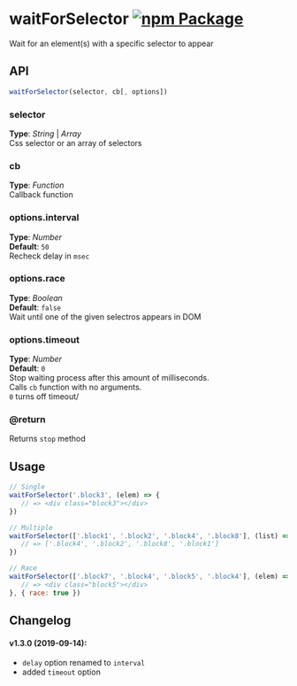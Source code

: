 # waitForSelector [![npm Package](https://img.shields.io/npm/v/waitforselector.svg)](https://www.npmjs.org/package/waitforselector)
Wait for an element(s) with a specific selector to appear 


## API
```javascript
waitForSelector(selector, cb[, options])
```

### selector
**Type**: _String_ | _Array_   
Css selector or an array of selectors


### cb
**Type**: _Function_   
Callback function


### options.interval
**Type**: _Number_   
**Default**: `50`   
Recheck delay in `msec`


### options.race
**Type**: _Boolean_   
**Default**: `false`   
Wait until one of the given selectros appears in DOM


### options.timeout
**Type**: _Number_   
**Default**: `0`   
Stop waiting process after this amount of milliseconds.   
Calls `cb` function with no arguments.   
`0` turns off timeout/  


### @return
Returns `stop` method   


## Usage
```javascript
// Single
waitForSelector('.block3', (elem) => {
   // => <div class="block3"></div>
})

// Multiple
waitForSelector(['.block1', '.block2', '.block4', '.block8'], (list) => {
   // => ['.block4', '.block2', '.block8', '.block1']
})

// Race
waitForSelector(['.block7', '.block4', '.block5', '.block4'], (elem) => {
   // => <div class="block5"></div>
}, { race: true })
```



## Changelog 
#### v1.3.0 (2019-09-14):
- `delay` option renamed to `interval`
- added `timeout` option


